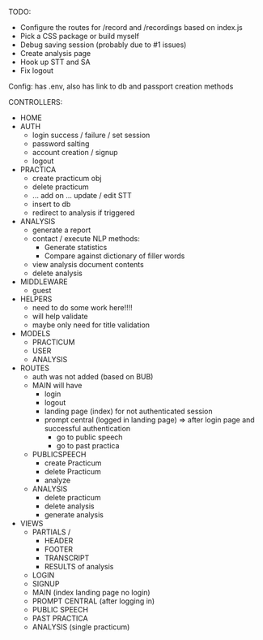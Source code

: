 TODO:
- Configure the routes for /record and /recordings based on index.js
- Pick a CSS package or build myself
- Debug saving session (probably due to #1 issues)
- Create analysis page
- Hook up STT and SA
- Fix logout


Config: has .env, also has link to db and passport creation methods

CONTROLLERS:
- HOME
- AUTH 
    - login success / failure / set session
    - password salting
    - account creation / signup
    - logout
- PRACTICA
    - create practicum obj
    - delete practicum
    - ... add on ... update / edit STT
    - insert to db
    - redirect to analysis if triggered
- ANALYSIS
    - generate a report
    - contact / execute NLP methods:
        - Generate statistics
        - Compare against dictionary of filler words
    - view analysis document contents
    - delete analysis
- MIDDLEWARE
    - guest
- HELPERS
    - need to do some work here!!!!
    - will help validate 
    - maybe only need for title validation
- MODELS
    - PRACTICUM
    - USER
    - ANALYSIS
- ROUTES
    - auth was not added (based on BUB)
    - MAIN will have 
        - login
        - logout
        - landing page (index) for not authenticated session
        - prompt central (logged in landing page) 
            => after login page and successful authentication
            - go to public speech
            - go to past practica
    - PUBLICSPEECH
        - create Practicum
        - delete Practicum
        - analyze
    - ANALYSIS
        - delete practicum
        - delete analysis
        - generate analysis
- VIEWS
    - PARTIALS /
        - HEADER
        - FOOTER
        - TRANSCRIPT
        - RESULTS of analysis
    - LOGIN
    - SIGNUP
    - MAIN (index landing page no login)
    - PROMPT CENTRAL (after logging in)
    - PUBLIC SPEECH
    - PAST PRACTICA
    - ANALYSIS (single practicum)
    